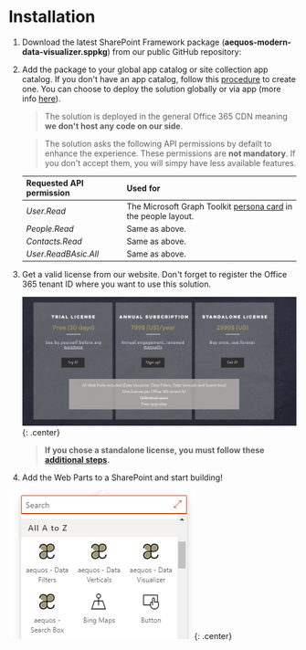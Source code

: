 # Installation

1. Download the latest SharePoint Framework package (**aequos-modern-data-visualizer.sppkg**) from our public GitHub repository:
2. Add the package to your global app catalog or site collection app catalog. If you don't have an app catalog, follow this [procedure](https://docs.microsoft.com/en-us/sharepoint/use-app-catalog) to create one. You can choose to deploy the solution globally or via app (more info [here](https://docs.microsoft.com/en-us/sharepoint/dev/spfx/tenant-scoped-deployment)).

    > The solution is deployed in the general Office 365 CDN meaning **we don't host any code on our side**.

    > The solution asks the following API permissions by defailt to enhance the experience. These permissions are **not mandatory**. If you don't accept them, you will simpy have less available features.

    | Requested API permission | Used for |
    | -------------- | --------- |
    | _User.Read_ | The Microsoft Graph Toolkit [persona card](https://docs.microsoft.com/en-us/graph/toolkit/components/person-card#microsoft-graph-permissions) in the people layout.  |
    | _People.Read_ | Same as above.
    | _Contacts.Read_ | Same as above.
    | _User.ReadBAsic.All_ | Same as above.

3. Get a valid license from our website. Don't forget to register the Office 365 tenant ID where you want to use this solution.

    !["Licences"](./assets/licenses.png){: .center}

    > **If you chose a standalone license, you must follow these [additional steps](./setup_standalone.md).**

4. Add the Web Parts to a SharePoint and start building!

!["Available Web Parts"](./assets/webparts.png){: .center}